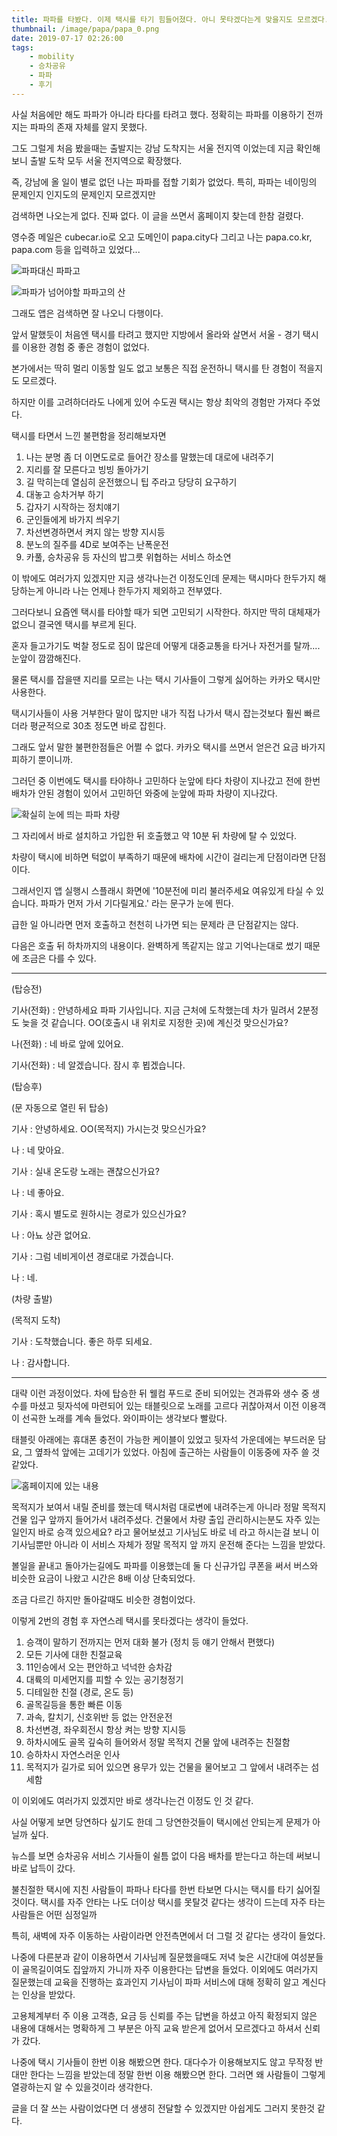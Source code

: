 ```yaml
---
title: 파파를 타봤다. 이제 택시를 타기 힘들어졌다. 아니 못타겠다는게 맞을지도 모르겠다.
thumbnail: /image/papa/papa_0.png
date: 2019-07-17 02:26:00
tags:
    - mobility
    - 승차공유
    - 파파
    - 후기
---
```


사실 처음에만 해도 파파가 아니라 타다를 타려고 했다. 정확히는 파파를 이용하기 전까지는 파파의 존재 자체를 알지 못했다.

그도 그럴게 처음 봤을때는 출발지는 강남 도착지는 서울 전지역 이었는데 지금 확인해보니 출발 도착 모두 서울 전지역으로 확장했다.

즉, 강남에 올 일이 별로 없던 나는 파파를 접할 기회가 없었다. 특히, 파파는 네이밍의 문제인지 인지도의 문제인지 모르겠지만

검색하면 나오는게 없다. 진짜 없다. 이 글을 쓰면서 홈페이지 찾는데 한참 걸렸다.

<!-- more -->

영수증 메일은 cubecar.io로 오고 도메인이 papa.city다 그리고 나는 papa.co.kr, papa.com 등을 입력하고 있었다...

![파파대신 파파고](/image/papa/papa_1.png)

![파파가 넘어야할 파파고의 산](/image/papa/papa_2.png)

그래도 앱은 검색하면 잘 나오니 다행이다.

앞서 말했듯이 처음엔 택시를 타려고 했지만 지방에서 올라와 살면서 서울 - 경기 택시를 이용한 경험 중 좋은 경험이 없었다.

본가에서는 딱히 멀리 이동할 일도 없고 보통은 직접 운전하니 택시를 탄 경험이 적을지도 모르겠다.

하지만 이를 고려하더라도 나에게 있어 수도권 택시는 항상 최악의 경험만 가져다 주었다.

택시를 타면서 느낀 불편함을 정리해보자면

1. 나는 분명 좀 더 이면도로로 들어간 장소를 말했는데 대로에 내려주기
2. 지리를 잘 모른다고 빙빙 돌아가기
3. 길 막히는데 열심히 운전했으니 팁 주라고 당당히 요구하기
4. 대놓고 승차거부 하기
5. 갑자기 시작하는 정치얘기
6. 군인들에게 바가지 씌우기
7. 차선변경하면서 켜지 않는 방향 지시등
8. 분노의 질주를 4D로 보여주는 난폭운전
9. 카풀, 승차공유 등 자신의 밥그릇 위협하는 서비스 하소연

이 밖에도 여러가지 있겠지만 지금 생각나는건 이정도인데 문제는 택시마다 한두가지 해당하는게 아니라 나는 언제나 한두가지 제외하고 전부였다.

그러다보니 요즘엔 택시를 타야할 때가 되면 고민되기 시작한다. 하지만 딱히 대체재가 없으니 결국엔 택시를 부르게 된다.

혼자 들고가기도 벅찰 정도로 짐이 많은데 어떻게 대중교통을 타거나 자전거를 탈까.... 눈앞이 깜깜해진다.

물론 택시를 잡을땐 지리를 모르는 나는 택시 기사들이 그렇게 싫어하는 카카오 택시만 사용한다.

택시기사들이 사용 거부한다 말이 많지만 내가 직접 나가서 택시 잡는것보다 훨씬 빠르더라 평균적으로 30초 정도면 바로 잡힌다.

그래도 앞서 말한 불편한점들은 어쩔 수 없다. 카카오 택시를 쓰면서 얻은건 요금 바가지 피하기 뿐이니까.

그러던 중 이번에도 택시를 타야하나 고민하다 눈앞에 타다 차량이 지나갔고 전에 한번 배차가 안된 경험이 있어서 고민하던 와중에 눈앞에 파파 차량이 지나갔다.

![확실히 눈에 띄는 파파 차량](/image/papa/papa_0.png)

그 자리에서 바로 설치하고 가입한 뒤 호출했고 약 10분 뒤 차량에 탈 수 있었다.

차량이 택시에 비하면 턱없이 부족하기 때문에 배차에 시간이 걸리는게 단점이라면 단점이다.

그래서인지 앱 실행시 스플래시 화면에 '10분전에 미리 불러주세요 여유있게 타실 수 있습니다. 파파가 먼저 가서 기다릴게요.' 라는 문구가 눈에 띈다.

급한 일 아니라면 먼저 호출하고 천천히 나가면 되는 문제라 큰 단점같지는 않다.

다음은 호출 뒤 하차까지의 내용이다. 완벽하게 똑같지는 않고 기억나는대로 썼기 때문에 조금은 다를 수 있다.

---
(탑승전)

기사(전화) : 안녕하세요 파파 기사입니다. 지금 근처에 도착했는데 차가 밀려서 2분정도 늦을 것 같습니다. OO(호출시 내 위치로 지정한 곳)에 계신것 맞으신가요?

나(전화) : 네 바로 앞에 있어요.

기사(전화) : 네 알겠습니다. 잠시 후 뵙겠습니다.

(탑승후)

(문 자동으로 열린 뒤 탑승)

기사 : 안녕하세요. OO(목적지) 가시는것 맞으신가요?

나 : 네 맞아요.

기사 : 실내 온도랑 노래는 괜찮으신가요?

나 : 네 좋아요.

기사 : 혹시 별도로 원하시는 경로가 있으신가요?

나 : 아뇨 상관 없어요.

기사 : 그럼 네비게이션 경로대로 가겠습니다.

나 : 네.

(차량 출발)

(목적지 도착)

기사 : 도착했습니다. 좋은 하루 되세요.

나 : 감사합니다.

---

대략 이런 과정이었다. 차에 탑승한 뒤 웰컴 푸드로 준비 되어있는 견과류와 생수 중 생수를 마셨고 뒷자석에 마련되어 있는 태블릿으로 노래를 고르다 귀찮아져서 이전 이용객이 선곡한 노래를 계속 들었다. 와이파이는 생각보다 빨랐다.

태블릿 아래에는 휴대폰 충전이 가능한 케이블이 있었고 뒷자석 가운데에는 부드러운 담요, 그 옆좌석 앞에는 고데기가 있었다. 아침에 출근하는 사람들이 이동중에 자주 쓸 것 같았다.

![홈페이지에 있는 내용](/papa/papa_3.png)

목적지가 보여서 내릴 준비를 했는데 택시처럼 대로변에 내려주는게 아니라 정말 목적지 건물 입구 앞까지 들어가서 내려주셨다. 건물에서 차량 출입 관리하시는분도 자주 있는 일인지 바로 승객 있으세요? 라고 물어보셨고 기사님도 바로 네 라고 하시는걸 보니 이 기사님뿐만 아니라 이 서비스 자체가 정말 목적지 앞 까지 운전해 준다는 느낌을 받았다.


볼일을 끝내고 돌아가는길에도 파파를 이용했는데 둘 다 신규가입 쿠폰을 써서 버스와 비슷한 요금이 나왔고 시간은 8배 이상 단축되었다.

조금 다르긴 하지만 돌아갈때도 비슷한 경험이었다.

이렇게 2번의 경험 후 자연스레 택시를 못타겠다는 생각이 들었다.

1. 승객이 말하기 전까지는 먼저 대화 불가 (정치 등 얘기 안해서 편했다)
2. 모든 기사에 대한 친절교육
3. 11인승에서 오는 편안하고 넉넉한 승차감
4. 대륙의 미세먼지를 피할 수 있는 공기청정기
5. 디테일한 친절 (경로, 온도 등)
6. 골목길등을 통한 빠른 이동
7. 과속, 칼치기, 신호위반 등 없는 안전운전
8. 차선변경, 좌우회전시 항상 켜는 방향 지시등
9. 하차시에도 골목 깊숙히 들어와서 정말 목적지 건물 앞에 내려주는 친절함
10. 승하차시 자연스러운 인사
11. 목적지가 길가로 되어 있으면 용무가 있는 건물을 물어보고 그 앞에서 내려주는 섬세함

이 이외에도 여러가지 있겠지만 바로 생각나는건 이정도 인 것 같다.

사실 어떻게 보면 당연하다 싶기도 한데 그 당연한것들이 택시에선 안되는게 문제가 아닐까 싶다.

뉴스를 보면 승차공유 서비스 기사들이 쉴틈 없이 다음 배차를 받는다고 하는데 써보니 바로 납득이 갔다.

불친절한 택시에 지친 사람들이 파파나 타다를 한번 타보면 다시는 택시를 타기 싫어질것이다. 택시를 자주 안타는 나도 더이상 택시를 못탈것 같다는 생각이 드는데 자주 타는 사람들은 어떤 심정일까

특히, 새벽에 자주 이동하는 사람이라면 안전측면에서 더 그럴 것 같다는 생각이 들었다. 

나중에 다른분과 같이 이용하면서 기사님께 질문했을때도 저녁 늦은 시간대에 여성분들이 골목길이여도 집앞까지 가니까 자주 이용한다는 답변을 들었다. 이외에도 여러가지 질문했는데 교육을 진행하는 효과인지 기사님이 파파 서비스에 대해 정확히 알고 계신다는 인상을 받았다.

고용체계부터 주 이용 고객층, 요금 등 신뢰를 주는 답변을 하셨고 아직 확정되지 않은 내용에 대해서는 명확하게 그 부분은 아직 교육 받은게 없어서 모르겠다고 하셔서 신뢰가 갔다. 

나중에 택시 기사들이 한번 이용 해봤으면 한다. 대다수가 이용해보지도 않고 무작정 반대만 한다는 느낌을 받았는데 정말 한번 이용 해봤으면 한다. 그러면 왜 사람들이 그렇게 열광하는지 알 수 있을것이라 생각한다.

글을 더 잘 쓰는 사람이었다면 더 생생히 전달할 수 있겠지만 아쉽게도 그러지 못한것 같다.
